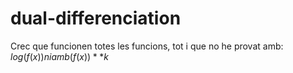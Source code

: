 # dual-differenciation

Crec que funcionen totes les funcions, tot i que no he provat amb: $log(f(x)) ni amb (f(x))**k$
